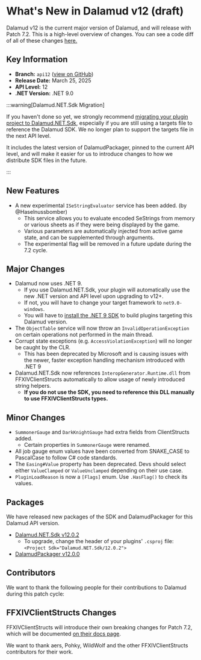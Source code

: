 # What's New in Dalamud v12 (draft)

Dalamud v12 is the current major version of Dalamud, and will release with Patch
7.2. This is a high-level overview of changes. You can see a code diff of all of
these changes [here.](https://github.com/goatcorp/dalamud/compare/master...net9)

## Key Information

- **Branch:** `api12`
  ([view on GitHub](https://github.com/goatcorp/Dalamud/tree/net9))
- **Release Date:** March 25, 2025
- **API Level:** 12
- **.NET Version:** .NET 9.0

:::warning[Dalamud.NET.Sdk Migration]

If you haven't done so yet, we strongly recommend [migrating your plugin project to Dalamud.NET.Sdk](/plugin-development/how-tos/v12-sdk-migration),
especially if you are still using a targets file to reference the Dalamud SDK. We no longer plan to support the targets file in the next API level.

It includes the latest version of DalamudPackager, pinned to the current API level, and will make it easier for us to introduce changes to how we
distribute SDK files in the future.

:::

## New Features

- A new experimental `ISeStringEvaluator` service has been added. (by @Haselnussbomber)
    - This service allows you to evaluate encoded SeStrings from memory or various sheets as if they were being displayed by the game.
    - Various parameters are automatically injected from active game state, and can be supplemented through arguments.
    - The experimental flag will be removed in a future update during the 7.2 cycle.

## Major Changes

- Dalamud now uses .NET 9.
    - If you use Dalamud.NET.Sdk, your plugin will automatically use the new .NET version and API level upon upgrading to v12+.
    - If not, you will have to change your target framework to `net9.0-windows`.
    - You will have to [install the .NET 9 SDK](https://dotnet.microsoft.com/en-us/download/dotnet/9.0) to build plugins targeting this Dalamud version.
- The `ObjectTable` service will now throw an `InvalidOperationException` on certain operations not performed in the main thread.
- Corrupt state exceptions (e.g. `AccessViolationException`) will no longer be caught by the CLR.
    - This has been deprecated by Microsoft and is causing issues with the newer, faster exception handling mechanism introduced with .NET 9
- Dalamud.NET.Sdk now references `InteropGenerator.Runtime.dll` from FFXIVClientStructs automatically to allow usage of newly introduced string helpers.
    - **If you do not use the SDK, you need to reference this DLL manually to use FFXIVClientStructs types.**

## Minor Changes

- `SummonerGauge` and `DarkKnightGauge` had extra fields from ClientStructs added.
    - Certain properties in `SummonerGauge` were renamed.
- All job gauge enum values have been converted from SNAKE_CASE to PascalCase to follow C# code standards.
- The `Easing#Value` property has been deprecated. Devs should select either `ValueClamped` or `ValueUnclamped` depending on their use case.
- `PluginLoadReason` is now a `[Flags]` enum. Use `.HasFlag()` to check its values.

## Packages

We have released new packages of the SDK and DalamudPackager for this Dalamud API version.
- [Dalamud.NET.Sdk v12.0.2](https://www.nuget.org/packages/Dalamud.NET.Sdk/12.0.2)
    - To upgrade, change the header of your plugins' `.csproj` file: `<Project Sdk="Dalamud.NET.Sdk/12.0.2">`
- [DalamudPackager v12.0.0](https://www.nuget.org/packages/DalamudPackager/12.0.0)

## Contributors

We want to thank the following people for their contributions to Dalamud during
this patch cycle:

## FFXIVClientStructs Changes

FFXIVClientStructs will introduce their own breaking changes for Patch 7.2, which will be documented 
[on their docs page](https://ffxiv.wildwolf.dev/docs/breaking/7.2.html).

We want to thank aers, Pohky, WildWolf and the other FFXIVClientStructs contributors for their work.
